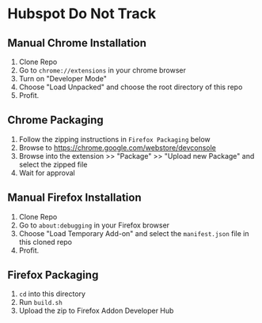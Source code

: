 # Hubspot Do Not Track

## Manual Chrome Installation

1. Clone Repo
2. Go to `chrome://extensions` in your chrome browser
3. Turn on "Developer Mode"
4. Choose "Load Unpacked" and choose the root directory of this repo
5. Profit.

## Chrome Packaging
1. Follow the zipping instructions in `Firefox Packaging` below
2. Browse to https://chrome.google.com/webstore/devconsole
3. Browse into the extension >> "Package" >> "Upload new Package" and select the zipped file
4. Wait for approval

## Manual Firefox Installation
1. Clone Repo
2. Go to `about:debugging` in your Firefox browser
3. Choose "Load Temporary Add-on" and select the `manifest.json` file in this cloned repo
4. Profit.

## Firefox Packaging
1. `cd` into this directory
2. Run `build.sh`
3. Upload the zip to Firefox Addon Developer Hub
